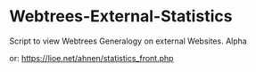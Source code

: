 # Webtrees-External-Statistics
Script to view Webtrees Generalogy on external Websites.
Alpha


or: https://lioe.net/ahnen/statistics_front.php
